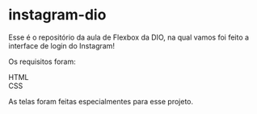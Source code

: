 # instagram-dio

Esse é o repositório da aula de Flexbox da DIO, na qual vamos foi feito a interface de login do Instagram!

Os requisitos foram:

HTML<br>
CSS<br>

As telas foram feitas especialmentes para esse projeto.
